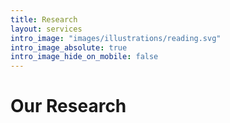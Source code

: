 ```yaml
---
title: Research
layout: services
intro_image: "images/illustrations/reading.svg"
intro_image_absolute: true
intro_image_hide_on_mobile: false
---
```


# Our Research
